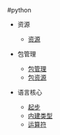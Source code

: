 #python

+   资源

    +   [资源](resrc.md)

+   包管理

    +   [包管理](packagemgr.md)
    +   [包资源](package.md)

+   语言核心

    +   [起步](start.md)
    +   [内建类型](basic-builtintype.md)
    +   [运算符](oper.md)

